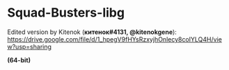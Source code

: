 # Squad-Busters-libg

Edited version by Kitenok (**китенок#4131, @kitenokgene**): https://drive.google.com/file/d/1_hpegV9fHYsRzxyjhOnlecy8coIYLQ4H/view?usp=sharing

**(64-bit)**
